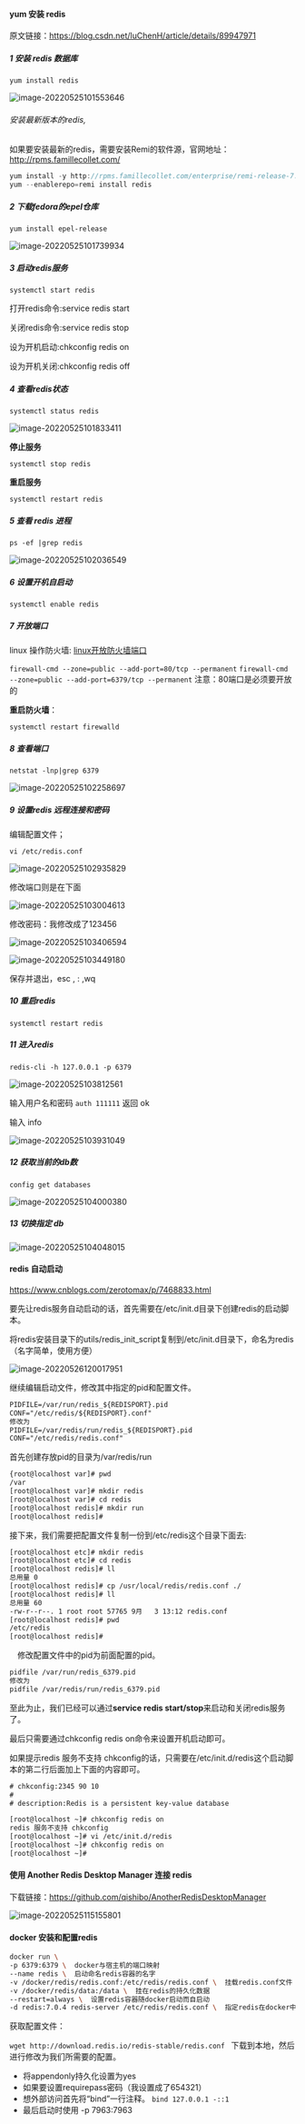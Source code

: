 #### yum 安装 redis

原文链接：https://blog.csdn.net/luChenH/article/details/89947971

##### 1 安装 redis 数据库

`yum install redis`

![image-20220525101553646](media/images/image-20220525101553646.png)

###### 安装最新版本的redis,

如果要安装最新的redis，需要安装Remi的软件源，官网地址：http://rpms.famillecollet.com/

```java
yum install -y http://rpms.famillecollet.com/enterprise/remi-release-7.rpm
yum --enablerepo=remi install redis
```



##### 2 下载fedora的epel仓库

`yum install epel-release`

![image-20220525101739934](media/images/image-20220525101739934.png)

##### 3 启动redis服务

`systemctl start redis`

打开redis命令:service redis start

关闭redis命令:service redis stop

设为开机启动:chkconfig redis on

设为开机关闭:chkconfig redis off

##### 4 查看redis状态

`systemctl status redis`

![image-20220525101833411](media/images/image-20220525101833411.png)

 **停止服务**

`systemctl stop redis `

**重启服务**

`systemctl restart redis`

##### 5 查看 redis 进程 

`ps -ef |grep redis`

![image-20220525102036549](media/images/image-20220525102036549.png)

##### 6 设置开机自启动

`systemctl enable redis`

##### 7 开放端口 

linux 操作防火墙: [linux开放防火墙端口](https://blog.csdn.net/luChenH/article/details/106329236) 

`firewall-cmd --zone=public --add-port=80/tcp --permanent`
`firewall-cmd --zone=public --add-port=6379/tcp --permanent`
注意：80端口是必须要开放的

**重启防火墙**：

`systemctl restart firewalld`

##### 8 查看端口  

`netstat -lnp|grep 6379`

![image-20220525102258697](media/images/image-20220525102258697.png)

##### 9 设置redis 远程连接和密码

编辑配置文件；

`vi /etc/redis.conf`

![image-20220525102935829](media/images/image-20220525102935829.png)

修改端口则是在下面

![image-20220525103004613](media/images/image-20220525103004613.png)

修改密码：我修改成了123456

![image-20220525103406594](media/images/image-20220525103406594.png)

![image-20220525103449180](media/images/image-20220525103449180.png)

保存并退出，esc , : ,wq

##### 10 重启redis

`systemctl restart redis` 

##### 11 进入redis 

`redis-cli -h 127.0.0.1 -p 6379`

![image-20220525103812561](media/images/image-20220525103812561.png)

输入用户名和密码 `auth 111111`  返回 ok

输入 info

![image-20220525103931049](media/images/image-20220525103931049.png)

##### 12 获取当前的db数  

`config get databases`

![image-20220525104000380](media/images/image-20220525104000380.png)

##### 13 切换指定 db 

![image-20220525104048015](media/images/image-20220525104048015.png)



#### redis 自动启动 

https://www.cnblogs.com/zerotomax/p/7468833.html 

要先让redis服务自动启动的话，首先需要在/etc/init.d目录下创建redis的启动脚本。

将redis安装目录下的utils/redis_init_script复制到/etc/init.d目录下，命名为redis（名字简单，使用方便）

![image-20220526120017951](media/images/image-20220526120017951.png)

继续编辑启动文件，修改其中指定的pid和配置文件。

```xml
PIDFILE=/var/run/redis_${REDISPORT}.pid
CONF="/etc/redis/${REDISPORT}.conf"
修改为
PIDFILE=/var/redis/run/redis_${REDISPORT}.pid
CONF="/etc/redis/redis.conf"
```

首先创建存放pid的目录为/var/redis/run　　

```xml
{root@localhost var]# pwd
/var
[root@localhost var]# mkdir redis
[root@localhost var]# cd redis
[root@localhost redis]# mkdir run
[root@localhost redis]#
```

接下来，我们需要把配置文件复制一份到/etc/redis这个目录下面去:

```xml
[root@localhost etc]# mkdir redis
[root@localhost etc]# cd redis
[root@localhost redis]# ll
总用量 0
[root@localhost redis]# cp /usr/local/redis/redis.conf ./
[root@localhost redis]# ll
总用量 60
-rw-r--r--. 1 root root 57765 9月   3 13:12 redis.conf
[root@localhost redis]# pwd
/etc/redis
[root@localhost redis]#
```

　修改配置文件中的pid为前面配置的pid。

```xml
pidfile /var/run/redis_6379.pid
修改为
pidfile /var/redis/run/redis_6379.pid
```

至此为止，我们已经可以通过**service redis start/stop**来启动和关闭redis服务了。

最后只需要通过chkconfig redis on命令来设置开机启动即可。

如果提示redis 服务不支持 chkconfig的话，只需要在/etc/init.d/redis这个启动脚本的第二行后面加上下面的内容即可。

```xml
# chkconfig:2345 90 10
#
# description:Redis is a persistent key-value database
```

```xml
[root@localhost ~]# chkconfig redis on
redis 服务不支持 chkconfig
[root@localhost ~]# vi /etc/init.d/redis
[root@localhost ~]# chkconfig redis on
[root@localhost ~]#
```



#### 使用 Another Redis Desktop Manager 连接 redis 

下载链接：https://github.com/qishibo/AnotherRedisDesktopManager 

![image-20220525115155801](media/images/image-20220525115155801.png)



#### docker 安装和配置redis

```sh
docker run \
-p 6379:6379 \  docker与宿主机的端口映射
--name redis \  启动命名redis容器的名字
-v /docker/redis/redis.conf:/etc/redis/redis.conf \  挂载redis.conf文件
-v /docker/redis/data:/data \  挂在redis的持久化数据
--restart=always \  设置redis容器随docker启动而自启动
-d redis:7.0.4 redis-server /etc/redis/redis.conf \  指定redis在docker中的配置文件路径，-d后台启动redis
```

获取配置文件：

` wget http://download.redis.io/redis-stable/redis.conf  ` 下载到本地，然后进行修改为我们所需要的配置。

- 将appendonly持久化设置为yes
- 如果要设置requirepass密码（我设置成了654321）
- 想外部访问首先将“bind”一行注释。 `bind 127.0.0.1 -::1`
- 最后启动时使用 -p 7963:7963